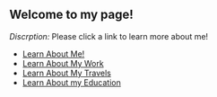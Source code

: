 ## Welcome to my page!

*Discrption:* Please click a link to learn more about me!

- [Learn About Me!](AboutMe.md)
- [Learn About My Work](MyWork.md)
- [Learn About My Travels](Travels.md)
- [Learn About my Education](Education.md)
